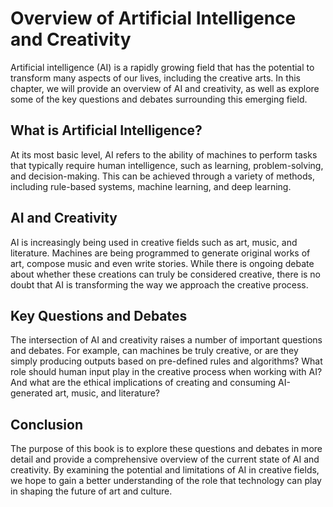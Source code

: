 Overview of Artificial Intelligence and Creativity
===========================================================================

Artificial intelligence (AI) is a rapidly growing field that has the potential to transform many aspects of our lives, including the creative arts. In this chapter, we will provide an overview of AI and creativity, as well as explore some of the key questions and debates surrounding this emerging field.

What is Artificial Intelligence?
--------------------------------

At its most basic level, AI refers to the ability of machines to perform tasks that typically require human intelligence, such as learning, problem-solving, and decision-making. This can be achieved through a variety of methods, including rule-based systems, machine learning, and deep learning.

AI and Creativity
-----------------

AI is increasingly being used in creative fields such as art, music, and literature. Machines are being programmed to generate original works of art, compose music and even write stories. While there is ongoing debate about whether these creations can truly be considered creative, there is no doubt that AI is transforming the way we approach the creative process.

Key Questions and Debates
-------------------------

The intersection of AI and creativity raises a number of important questions and debates. For example, can machines be truly creative, or are they simply producing outputs based on pre-defined rules and algorithms? What role should human input play in the creative process when working with AI? And what are the ethical implications of creating and consuming AI-generated art, music, and literature?

Conclusion
----------

The purpose of this book is to explore these questions and debates in more detail and provide a comprehensive overview of the current state of AI and creativity. By examining the potential and limitations of AI in creative fields, we hope to gain a better understanding of the role that technology can play in shaping the future of art and culture.
